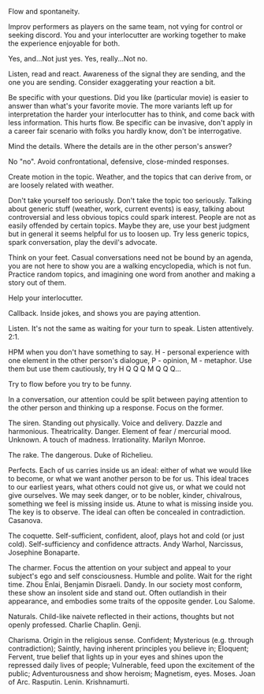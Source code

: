 
Flow and spontaneity.

Improv performers as players on the same team, not vying for control or seeking discord.
You and your interlocutter are working together to make the experience enjoyable for both.

Yes, and...Not just yes.
Yes, really...Not no.

Listen, read and react.
Awareness of the signal they are sending, and the one you are sending.
Consider exaggerating your reaction a bit.

Be specific with your questions.
Did you like (particular movie) is easier to answer than what's your favorite movie.
The more variants left up for interpretation the harder your interlocutter has to think, and come back with less information. This hurts flow.
Be specific can be invasive, don't apply in a career fair scenario with folks you hardly know, don't be interrogative.

Mind the details. Where the details are in the other person's answer?

No "no". Avoid confrontational, defensive, close-minded responses.

Create motion in the topic. Weather, and the topics that can derive from, or are loosely related with weather.

Don't take yourself too seriously. Don't take the topic too seriously.
Talking about generic stuff (weather, work, current events) is easy, talking about controversial and less obvious topics could spark interest.
People are not as easily offended by certain topics. Maybe they are, use your best judgment but in general it seems helpful for us to loosen up.
Try less generic topics, spark conversation, play the devil's advocate.

Think on your feet.
Casual conversations need not be bound by an agenda, you are not here to show you are a walking encyclopedia, which is not fun.
Practice random topics, and imagining one word from another and making a story out of them.

Help your interlocutter.

Callback. Inside jokes, and shows you are paying attention.

Listen. It's not the same as waiting for your turn to speak. Listen attentively. 2:1.

HPM when you don't have something to say. H - personal experience with one element in the other person's dialogue, P - opinion, M - metaphor.
Use them but use them cautiously, try H Q Q Q M Q Q Q...


Try to flow before you try to be funny.

In a conversation, our attention could be split between paying attention to the other person and thinking up a response. Focus on the former.


The siren. Standing out physically. Voice and delivery. Dazzle and harmonious. Theatricality. Danger. Element of fear / mercurial mood. Unknown. A touch of madness. Irrationality. Marilyn Monroe.

The rake. The dangerous. Duke of Richelieu.

Perfects. Each of us carries inside us an ideal: either of what we would like to become, or what we want another person to be for us. This ideal traces to our earliest years, what others could not give us, or what we could not give ourselves.
We may seek danger, or to be nobler, kinder, chivalrous, something we feel is missing inside us.
Atune to what is missing inside you.
The key is to observe. The ideal can often be concealed in contradiction.
Casanova.

The coquette. Self-sufficient, confident, aloof, plays hot and cold (or just cold). Self-sufficiency and confidence attracts. Andy Warhol, Narcissus, Josephine Bonaparte.

The charmer. Focus the attention on your subject and appeal to your subject's ego and self consciousness. Humble and polite. Wait for the right time. Zhou Enlai, Benjamin Disraeli.
Dandy. In our society most conform, these show an insolent side and stand out. Often outlandish in their appearance, and embodies some traits of the opposite gender. Lou Salome.

Naturals. Child-like naivete reflected in their actions, thoughts but not openly professed. Charlie Chaplin. Genji.

Charisma. Origin in the religious sense. Confident; Mysterious (e.g. through contradiction); Saintly, having inherent principles you believe in; Eloquent; Fervent, true belief that lights up in your eyes and shines upon the repressed daily lives of people; Vulnerable, feed upon the excitement of the public; Adventurousness and show heroism; Magnetism, eyes. Moses. Joan of Arc. Rasputin. Lenin. Krishnamurti.

